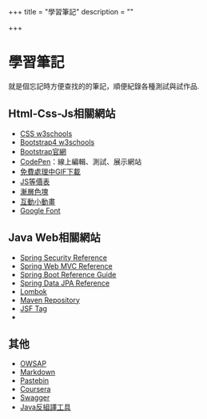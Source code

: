 +++
title = "學習筆記"
description = ""

+++

# 學習筆記
就是個忘記時方便查找的的筆記，順便紀錄各種測試與試作品.



## Html-Css-Js相關網站

- [CSS w3schools](https://www.w3schools.com/cssref/css_selectors.asp)
- [Bootstrap4 w3schools](https://www.w3schools.com/bootstrap4/bootstrap_ref_all_classes.asp)
- [Bootstrap官網](https://getbootstrap.com/)
- [CodePen](https://codepen.io/)：線上編輯、測試、展示網站
- [免費處理中GIF下載](http://ajaxload.info/)
- [JS等價表](https://dorey.github.io/JavaScript-Equality-Table/)
- [漸層色塊](https://webkul.github.io/coolhue/)
- [互動小動畫](https://webkul.github.io/micron/)
- [Google Font](<https://fonts.google.com/>)



## Java Web相關網站

- [Spring Security Reference](<https://docs.spring.io/spring-security/site/docs/5.1.5.RELEASE/reference/htmlsingle/>)
- [Spring Web MVC Reference](<https://docs.spring.io/spring/docs/5.1.5.RELEASE/spring-framework-reference/web.html#mvc>)
- [Spring Boot Reference Guide](<https://docs.spring.io/spring-boot/docs/2.1.3.RELEASE/reference/htmlsingle/>)
- [Spring Data JPA Reference](https://docs.spring.io/spring-data/jpa/docs/current/reference/html/)
- [Lombok](https://projectlombok.org/)
- [Maven Repository](https://mvnrepository.com/)
- [JSF Tag](https://docs.oracle.com/javaee/7/javaserver-faces-2-2/vdldocs-facelets/toc.htm)
- 



## 其他

- [OWSAP](https://www.owasp.org/index.php/Main_Page)
- [Markdown](https://markdown.tw/)
- [Pastebin](https://pastebin.com/)
- [Coursera](https://www.coursera.org/)
- [Swagger](https://swagger.io/)
- [Java反組譯工具](<https://github.com/java-decompiler/jd-gui>)

